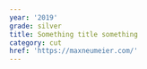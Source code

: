 ```yaml
---
year: '2019'
grade: silver
title: Something title something
category: cut
href: 'https://maxneumeier.com/'
---
```


